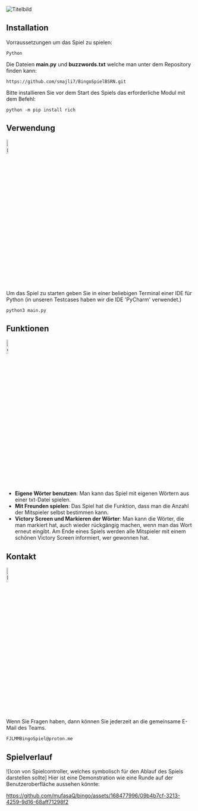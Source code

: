 ![Titelbild](https://github.com/mufasaQ/bingo/assets/168477996/8c78e104-01d0-4205-81ea-be945277e7f7)

## Installation

Vorraussetzungen um das Spiel zu spielen:

```
Python
```
Die Dateien **main.py** und **buzzwords.txt** welche man unter dem Repository finden kann: 
```
https://github.com/smajli7/BingoSpielBSRN.git
```
Bitte installieren Sie vor dem Start des Spiels das erforderliche Modul mit dem Befehl:
```
python -m pip install rich
```


## Verwendung
<img src="https://github.com/smajli7/BingoSpielBSRN/assets/109920023/03a7ed2d-aa7f-47cf-ac5a-94539169892f" alt="pycharmIcon" width="10%">

Um das Spiel zu starten geben Sie in einer beliebigen Terminal einer IDE für Python (in unseren Testcases haben wir die IDE 'PyCharm' verwendet.)

```
python3 main.py
```
## Funktionen
<img src="https://github.com/smajli7/BingoSpielBSRN/assets/109920023/ceab0f4c-d2a7-46c7-926f-b75fc606f678" alt="gears" width="10%">






- **Eigene Wörter benutzen**: Man kann das Spiel mit eigenen Wörtern aus einer txt-Datei spielen.
- **Mit Freunden spielen**: Das Spiel hat die Funktion, dass man die Anzahl der Mitspieler selbst bestimmen kann.
- **Victory Screen und Markieren der Wörter**: Man kann die Wörter, die man markiert hat, auch wieder rückgängig machen, wenn man das Wort erneut eingibt. Am Ende eines Spiels werden alle Mitspieler mit einem schönen Victory Screen informiert, wer gewonnen hat.

## Kontakt
<img src="https://github.com/smajli7/BingoSpielBSRN/assets/109920023/af3957f2-e531-48ce-8f82-a2cd8dd29726" alt="kontakt" width="10%">

Wenn Sie Fragen haben, dann können Sie jederzeit an die gemeinsame E-Mail des Teams.

```
FJLMMBingoSpiel@proton.me
```

## Spielverlauf
![Icon von Spielcontroller, welches symbolisch für den Ablauf des Spiels darstellen sollte]
Hier ist eine Demonstration wie eine Runde auf der Benutzeroberfläche aussehen könnte:

https://github.com/mufasaQ/bingo/assets/168477996/09b4b7cf-3213-4259-9d16-68aff71298f2

